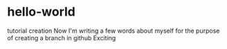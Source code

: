# hello-world
tutorial creation
Now I'm writing a few words about myself for the purpose of creating a branch in github
Exciting
